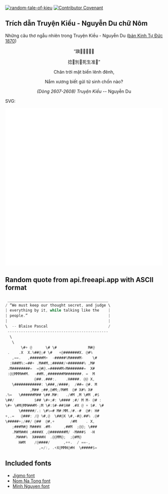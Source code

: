 [![random-tale-of-kieu](https://github.com/huuquyet/random-tale-of-kieu/actions/workflows/random-tale-of-kieu.yml/badge.svg)](https://github.com/huuquyet/random-tale-of-kieu/actions/workflows/random-tale-of-kieu.yml)
[![Contributor Covenant](https://img.shields.io/badge/Contributor%20Covenant-2.1-4baaaa.svg)](.github/CODE_OF_CONDUCT.md "Contributor Covenant 2.1")

## Trích dẫn Truyện Kiều - Nguyễn Du chữ Nôm

Những câu thơ ngẫu nhiên trong Truyện Kiều - Nguyễn Du ([bản Kinh Tự Đức 1870](https://vi.wikisource.org/wiki/Truy%E1%BB%87n_Ki%E1%BB%81u_(b%E1%BA%A3n_Kinh_T%E1%BB%B1_%C4%90%E1%BB%A9c_1870)))

<div align="center">
<!-- START_KIEU -->
      <p class="nom">“蹎𡗶󰘚𣷭泠汀</p>
      <p class="nom">捻󰢇別𢭮死生准󰅹”</p>
      <p class="quocngu">Chân trời mặt biển lênh đênh,</p>
      <p class="quocngu">Nắm xương biết gửi tử sinh chốn nào?</p>
      <p class="author"><i>(Dòng 2607-2608) Truyện Kiều</i> -- Nguyễn Du</p>
<!-- END_KIEU -->
</div>

SVG:

<div align="center">
  <img src="./assets/random-kieu.svg" alt="The Tale of Kieu - Nguyen Du">
</div>

## Random quote from api.freeapi.app with ASCII format

<!-- START_QUOTE -->
```rust
 _____________________________________________
/ “We must keep our thought secret, and judge \
| everything by it, while talking like the    |
| people.”                                    |
|                                             |
\  -- Blaise Pascal                           /
 ---------------------------------------------
  \
   \
       \#+ @      \# \#              M#@
 .    .X  X.%##@;# \#   +@#######X. @#%
   ,==.   ,######M+  -#####%M####M-    \#
  :H##M%:=##+ .M##M,;#####/+#######% ,M#
 .M########=  =@#@.=#####M=M#######=  X#
 :@@MMM##M.  -##M.,#######M#######. =  M
             @##..###:.    .H####. @@ X,
   \############: \###,/####;  /##= @#. M
           ,M## ;##,@#M;/M#M  @# X#% X#
.%=   \######M## \##.M#:   ./#M ,M \#M ,#$
\##/         $## \#+;#: \#### ;#/ M M- @# :
\#+ \#M@MM###M-;M \#:$#-##$H# .#X @ + $#. \#
      \######/.: \#%=# M#:MM./#.-#  @#: H#
+,.=   @###: /@ %#,@  \##@X \#,-#@.##% .@#
\#####+;/##/ @##  @#,+       /#M    . X,
   ;###M#@ M###H .#M-     ,##M  ;@@; \###
   .M#M##H ;####X ,@#######M/ -M###$  -H
    .M###%  X####H  .@@MM@;  ;@#M@
      H#M    /@####/      ,++.  / ==-,
               ,=/:, .+X@MMH@#H  \#####$=
```
<!-- END_QUOTE -->

## Included fonts

- [Jigmo font](https://github.com/kamichikoichi/jigmo)
- [Nom Na Tong font](https://github.com/nomfoundation/font)
- [Minh Nguyen font](https://github.com/TKYKmori/Minh-Nguyen)
